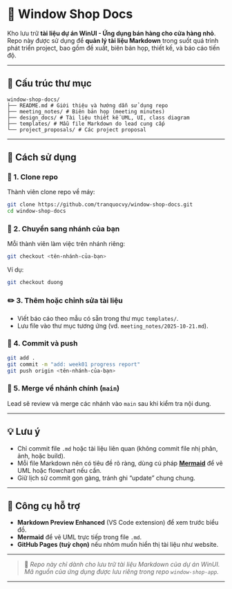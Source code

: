 # 🧾 Window Shop Docs

Kho lưu trữ **tài liệu dự án WinUI - Ứng dụng bán hàng cho cửa hàng nhỏ**.  
Repo này được sử dụng để **quản lý tài liệu Markdown** trong suốt quá trình phát triển project, bao gồm đề xuất, biên bản họp, thiết kế, và báo cáo tiến độ.

---

## 📂 Cấu trúc thư mục

```
window-shop-docs/
├── README.md # Giới thiệu và hướng dẫn sử dụng repo
├── meeting_notes/ # Biên bản họp (meeting minutes)
├── design_docs/ # Tài liệu thiết kế UML, UI, class diagram
├── templates/ # Mẫu file Markdown do lead cung cấp
└── project_proposals/ # Các project proposal
```

---

## 🧭 Cách sử dụng

### 🧱 1. Clone repo

Thành viên clone repo về máy:

```bash
git clone https://github.com/tranquocvy/window-shop-docs.git
cd window-shop-docs
```

### 🌿 2. Chuyển sang nhánh của bạn

Mỗi thành viên làm việc trên nhánh riêng:

```bash
git checkout <tên-nhánh-của-bạn>
```

Ví dụ:

```bash
git checkout duong
```

### ✏️ 3. Thêm hoặc chỉnh sửa tài liệu

- Viết báo cáo theo mẫu có sẵn trong thư mục `templates/`.
- Lưu file vào thư mục tương ứng (vd. `meeting_notes/2025-10-21.md`).

### 💾 4. Commit và push

```bash
git add .
git commit -m "add: week01 progress report"
git push origin <tên-nhánh-của-bạn>
```

### 🔀 5. Merge về nhánh chính (`main`)

Lead sẽ review và merge các nhánh vào `main` sau khi kiểm tra nội dung.

---

## 💡 Lưu ý

- Chỉ commit file `.md` hoặc tài liệu liên quan (không commit file nhị phân, ảnh, hoặc build).
- Mỗi file Markdown nên có tiêu đề rõ ràng, dùng cú pháp [**Mermaid**](https://mermaid.js.org/) để vẽ UML hoặc flowchart nếu cần.
- Giữ lịch sử commit gọn gàng, tránh ghi “update” chung chung.

---

## 🧰 Công cụ hỗ trợ

- **Markdown Preview Enhanced** (VS Code extension) để xem trước biểu đồ.
- **Mermaid** để vẽ UML trực tiếp trong file `.md`.
- **GitHub Pages (tuỳ chọn)** nếu nhóm muốn hiển thị tài liệu như website.

---

> 📘 _Repo này chỉ dành cho lưu trữ tài liệu Markdown của dự án WinUI.
> Mã nguồn của ứng dụng được lưu riêng trong repo `window-shop-app`._

---
